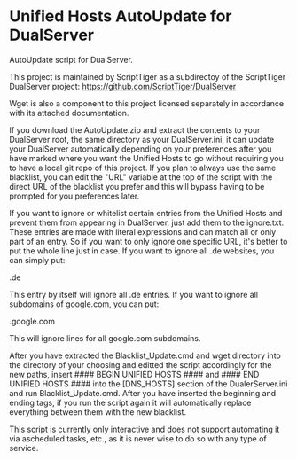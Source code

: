 # Unified Hosts AutoUpdate for DualServer
AutoUpdate script for DualServer.

This project is maintained by ScriptTiger as a subdirectoy of the ScriptTiger DualServer project: https://github.com/ScriptTiger/DualServer

Wget is also a component to this project licensed separately in accordance with its attached documentation.

If you download the AutoUpdate.zip and extract the contents to your DualServer root, the same directory as your DualServer.ini, it can update your DualServer automatically depending on your preferences after you have marked where you want the Unified Hosts to go without requiring you to have a local git repo of this project. If you plan to always use the same blacklist, you can edit the "URL" variable at the top of the script with the direct URL of the blacklist you prefer and this will bypass having to be prompted for you preferences later.

If you want to ignore or whitelist certain entries from the Unified Hosts and prevent them from appearing in DualServer, just add them to the ignore.txt. These entries are made with literal expressions and can match all or only part of an entry. So if you want to only ignore one specific URL, it's better to put the whole line just in case. If you want to ignore all .de websites, you can simply put:

.de

This entry by itself will ignore all .de entries. If you want to ignore all subdomains of google.com, you can put:

.google.com

This will ignore lines for all google.com subdomains.

After you have extracted the Blacklist_Update.cmd and wget directory into the directory of your choosing and editted the script accordingly for the new paths, insert #### BEGIN UNIFIED HOSTS #### and #### END UNIFIED HOSTS #### into the [DNS_HOSTS] section of the DualerServer.ini and run Blacklist_Update.cmd. After you have inserted the beginning and ending tags, if you run the script again it will automatically replace everything between them with the new blacklist.

This script is currently only interactive and does not support automating it via ascheduled tasks, etc., as it is never wise to do so with any type of service.